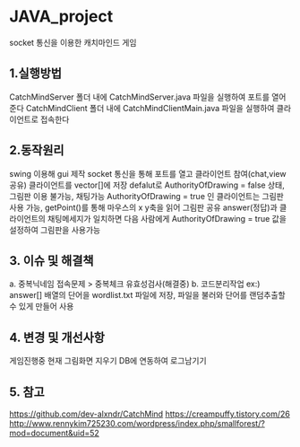 # JAVA_project
socket 통신을 이용한 캐치마인드 게임

## 1.실행방법 
CatchMindServer 폴더 내에 CatchMindServer.java 파일을 실행하여 포트를 열어준다
CatchMindClient 폴더 내에 CatchMindClientMain.java 파일을 실행하여 클라이언트로 접속한다

## 2.동작원리
swing 이용해 gui 제작
socket 통신을 통해 포트를 열고 클라이언트 참여(chat,view 공유)
클라이언트를 vector[]에 저장
defalut로 AuthorityOfDrawing = false 상태, 그림판 이용 불가능, 채팅가능 
AuthorityOfDrawing = true 인 클라이언트는 그림판 사용 가능, getPoint()를 통해 마우스의 x y축을 읽어 그림판 공유 
answer(정답)과 클라이언트의 채팅메세지가 일치하면 다음 사람에게 AuthorityOfDrawing = true 값을 설정하여 그림판을 사용가능

## 3. 이슈 및 해결책
a. 중복닉네임 접속문제 > 중복체크 유효성검사(해결중)
b. 코드분리작업 ex:) answer[] 배열의 단어을 wordlist.txt 파일에 저장, 파일을 불러와 단어를 랜덤추출할 수 있게 만들어 사용 

## 4. 변경 및 개선사항
게임진행중 현재 그림화면 지우기
DB에 연동하여 로그남기기

## 5. 참고
https://github.com/dev-alxndr/CatchMind
https://creampuffy.tistory.com/26
http://www.rennykim725230.com/wordpress/index.php/smallforest/?mod=document&uid=52
